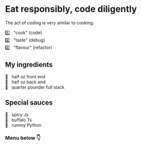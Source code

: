 # Eat responsibly, code diligently

The act of coding is very similar to cooking. 

1️⃣ &nbsp; "cook" (code)<br /> 
2️⃣ &nbsp; "taste" (debug)<br /> 
3️⃣ &nbsp; "flavour" (refactor)<br />

## My ingredients

🥒 &nbsp; half oz front end<br />
🍑 &nbsp; half oz back end<br />
🍉 &nbsp; quarter pounder full stack<br />

## Special sauces

🥢 &nbsp; spicy Js<br />
🥜 &nbsp; buffalo Ts<br />
🍭 &nbsp; rummy Python<br />

### Menu below 👇
